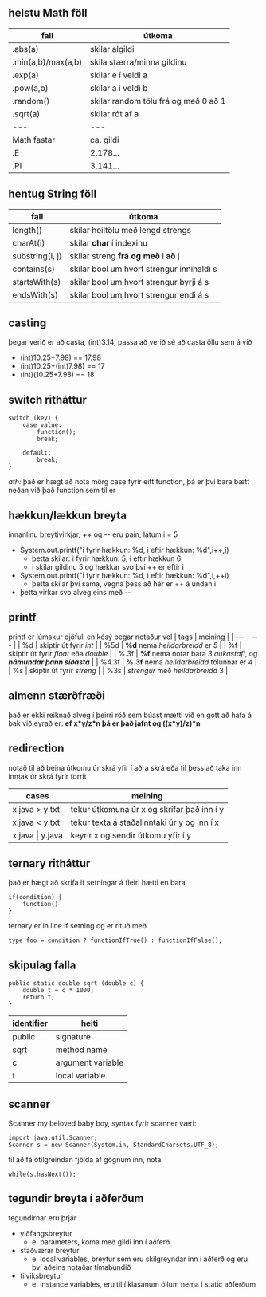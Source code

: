 <head>
<link rel="stylesheet" href="./main.css">
<title> "svindlblað" f/ töl-101 </title>
</head>
<div>

## helstu Math föll
| fall | útkoma |
| --- | --- |
| .abs(a) | skilar algildi |
| .min(a,b)/max(a,b) | skila stærra/minna gildinu |
| .exp(a) | skilar e í veldi a |
| .pow(a,b) | skilar a í veldi b |
| .random() | skilar random tölu frá og með 0 að 1 |
| .sqrt(a) | skilar rót af a |
| --- | --- |
| Math fastar | ca. gildi |
| .E | 2.178... |
| .PI | 3.141... |

</div>
<div>

## hentug String föll
| fall | útkoma |
| --- | --- |
| length() | skilar heiltölu með lengd strengs |
| charAt(i) | skilar **char** í indexinu |
| substring(i, j) | skilar streng **frá og með** i **að** j |
| contains(s) | skilar bool um hvort strengur innihaldi s |
| startsWith(s) | skilar bool um hvort strengur byrji á s |
| endsWith(s) | skilar bool um hvort strengur endi á s |

</div>
<div>

## casting
þegar verið er að casta, (int)3.14, passa að verið sé að casta öllu sem á við
- (int)10.25+7.98) == 17.98
- (int)10.25+(int)7.98) == 17
- (int)(10.25+7.98) == 18

</div>
<div>

## switch ritháttur

    switch (key) {
        case value:
            function();
            break;

        default:
            break;
    }

*ath:* það er hægt að nota mörg case fyrir eitt function, þá er því bara bætt neðan við það function sem til er

</div>
<div>

## hækkun/lækkun breyta
innanlínu breytivirkjar, ++ og -- eru pain, látum i = 5
- System.out.printf("i fyrir hækkun: %d, i eftir hækkun: %d",i++,i)
    - þetta skilar: i fyrir hækkun: 5, i eftir hækkun 6 
    - i skilar gildinu 5 og hækkar svo því ++ er eftir i
- System.out.printf("i fyrir hækkun: %d, i eftir hækkun: %d",i,++i)
    - þetta skilar því sama, vegna þess að hér er ++ á undan i
- þetta virkar svo alveg eins með --

</div>
<div>

## printf
printf er lúmskur djöfull en kósý þegar notaður vel
| tags | meining |
| --- | --- |
| %d | skiptir út fyrir *int* |
| %5d | **%d** nema *heildarbreidd* er *5* |
| %f | skiptir út fyrir *float* eða *double* |
| %.3f | **%f** nema notar bara *3 aukastafi*, og ***námundar þann síðasta*** |
| %4.3f | **%.3f** nema *heildarbreidd* tölunnar er *4* |
| %s | skiptir út fyrir *streng* |
| %3s | *strengur* með *heildarbreidd* 3 |

</div>
<div>

## almenn stærðfræði
það er ekki reiknað alveg í þeirri röð sem búast mætti við en gott að hafa á bak við eyrað er: **ef x\*y/z\*n þá er það jafnt og ((x\*y)/z)\*n**

</div>
<div>

## redirection
notað til að beina útkomu úr skrá yfir í aðra skrá eða til þess að taka inn inntak úr skrá fyrir forrit

|cases|meining|
|---|---|
|x.java > y.txt|tekur útkomuna úr x og skrifar það inn í y|
|x.java < y.txt|tekur texta á staðalinntaki úr y og inn í x|
|x.java &#124; y.java|keyrir x og sendir útkomu yfir í y|

</div>
<div>

## ternary ritháttur
það er hægt að skrifa if setningar á fleiri hætti en bara 

    if(condition) {
        function()
    }

ternary er in line if setning og er rituð með

    type foo = condition ? functionIfTrue() : functionIfFalse();

</div>
<div>

## skipulag falla

    public static double sqrt (double c) {
        double t = c * 1000;
        return t;
    }

| identifier | heiti |
| --- | --- |
| public | signature |
| sqrt | method name |
| c | argument variable |
| t | local variable |

</div>
<div>

## scanner
Scanner my beloved baby boy,
syntax fyrir scanner væri:

    import java.util.Scanner;
    Scanner s = new Scanner(System.in, StandardCharsets.UTF_8);

til að fá ótilgreindan fjölda af gögnum inn, nota 

    while(s.hasNext());

</div>
<div>

## tegundir breyta í aðferðum
tegundirnar eru þrjár

- viðfangsbreytur
    - e. parameters, koma með gildi inn í aðferð
- staðværar breytur 
    - e. local variables, breytur sem eru skilgreyndar inn í aðferð og eru því aðeins notaðar tímabundið
- tilviksbreytur 
    - e. instance variables, eru til í klasanum öllum nema í static aðferðum

</div>
<div>